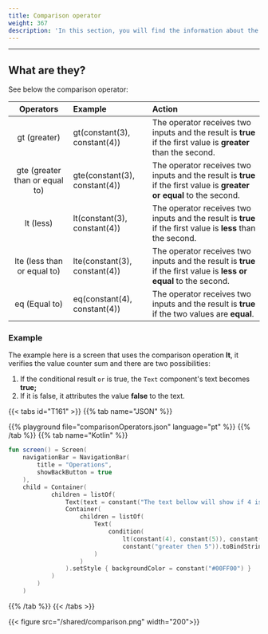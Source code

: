 ```yaml
---
title: Comparison operator
weight: 367
description: 'In this section, you will find the information about the comparison operators.'
---
```


---

## What are they? 
See below the comparison operator: 

<table>
  <thead>
    <tr>
      <th style="text-align:center">Operators</th>
      <th style="text-align:left">Example</th>
      <th style="text-align:left">Action</th>
    </tr>
  </thead>
  <tbody>
    <tr>
      <td style="text-align:center">
        gt
        (greater)
      </td>
      <td style="text-align:left">gt(constant(3), constant(4))</td>
      <td style="text-align:left">The operator receives two inputs and the result is <strong>true</strong> if the first value is <strong>greater</strong> than the second.</td>
    </tr>
    <tr>
      <td style="text-align:center">
        gte
        (greater than or equal to)
      </td>
      <td style="text-align:left">gte(constant(3), constant(4))</td>
      <td style="text-align:left">The operator receives two inputs and the result is <strong>true</strong> if the first value is <strong>greater or equal </strong> to the second.</td>
    </tr>
    <tr>
      <td style="text-align:center">
        lt
        (less)
      </td>
      <td style="text-align:left">lt(constant(3), constant(4))</td>
      <td style="text-align:left">The operator receives two inputs and the result is <strong>true</strong> if the first value is <strong>less</strong> than the second.</td>
    </tr>
    <tr>
      <td style="text-align:center">
        lte
        (less than or equal to)
      </td>
      <td style="text-align:left">lte(constant(3), constant(4))</td>
      <td style="text-align:left">The operator receives two inputs and the result is <strong>true</strong> if the first value is <strong>less or equal</strong> to the second.</td>
    </tr>
    <tr>
      <td style="text-align:center">
        eq
        (Equal to)
      </td>
      <td style="text-align:left">eq(constant(4), constant(4))</td>
      <td style="text-align:left">The operator receives two inputs and the result is <strong>true</strong> if the two values are <strong>equal</strong>.</td>
    </tr>
  </tbody>
</table>

### Example

The example here is a screen that uses the comparison operation **lt**, it verifies the value counter sum and there are two possibilities: 

1. If the conditional result `or` is true, the `Text` component's text becomes **true;**
2. If it is false, it attributes the value **false** to the text. 

{{< tabs id="T161" >}}
{{% tab name="JSON" %}}
<!-- json-playground:comparisonOperators.json
{
   "_beagleComponent_":"beagle:screenComponent",
   "navigationBar":{
      "title":"Operations",
      "showBackButton":true
   },
   "child":{
      "_beagleComponent_":"beagle:container",
      "children":[
         {
            "_beagleComponent_":"beagle:text",
            "text":"The text bellow will show if 4 is below 5 or not"
         },
         {
            "_beagleComponent_":"beagle:text",
            "text":"@{condition(lt(4, 5), 'less then 5', 'greater then 5')}",
            "style":{
               "backgroundColor":"#00FF00"
            }
         }
      ]
   }
}
-->
{{% playground file="comparisonOperators.json" language="pt" %}}
{{% /tab %}}
{{% tab name="Kotlin" %}}
```kotlin
fun screen() = Screen(
    navigationBar = NavigationBar(
        title = "Operations",
        showBackButton = true
    ),
    child = Container(
            children = listOf(
                Text(text = constant("The text bellow will show if 4 is below 5 or not")),
                Container(
                    children = listOf(
                        Text(
                            condition(
                                lt(constant(4), constant(5)), constant("less then 5"),
                                constant("greater then 5")).toBindString()
                        )
                    )
                ).setStyle { backgroundColor = constant("#00FF00") }
            )
        )
    )
```
{{% /tab %}}
{{< /tabs >}}

{{< figure src="/shared/comparison.png" width="200">}}


